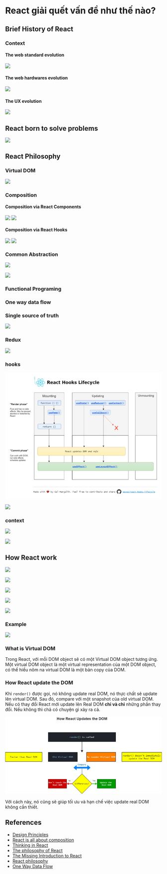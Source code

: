 # React giải quết vấn đề như thế nào?

## Brief History of React

### Context

#### The web standard evolution

![](https://cmay.vn/wp-content/uploads/2019/02/1-18.jpg)

#### The web hardwares evolution

![](https://deviceatlas.com/sites/deviceatlas.com/files/images/Device%20evolution.JPG)

#### The UX evolution

![](http://mentalmodels.com/i/ui-evolution_reduced.jpg)

## React born to solve problems

![](https://miro.medium.com/max/1908/1*c5R29Xh4icIpQKfEiN9w0A.png)

## React Philosophy

### Virtual DOM

![](https://miro.medium.com/max/700/0*Eh7dka3ImjIf1iPY)

### Composition

#### Composition via React Components

![](https://miro.medium.com/max/700/1*-Ct-gC3L4-WC730W9uFIag.png)
![](https://miro.medium.com/max/700/1*bgkkQiK3mRP7LpTVs1AhFg.png)

#### Composition via React Hooks

![](https://miro.medium.com/max/700/1*5HiQ4yA_IcZN0Rlq64dPGA.png)
![](https://miro.medium.com/max/700/1*9BCt_Z-EffCh5xNV6zBzLw.png)

### Common Abstraction

![](https://i1.wp.com/everyday.codes/wp-content/uploads/2020/10/levels_of_abstraction2.png?resize=680%2C197&ssl=1)

![](http://ar.kapsi.fi/posts/abstractions-in-js/FormProcess.png)

### Functional Programing

### One way data flow

### Single source of truth

![](https://d33wubrfki0l68.cloudfront.net/4271f4d204ab9ca50c9e2bdc8b3fd2168ef1766c/cbc41/assets/images/single-source-of-truth.png)

### Redux

![](https://css-tricks.com/wp-content/uploads/2016/03/redux-article-3-03.svg)

### hooks

![](https://raw.githubusercontent.com/Wavez/react-hooks-lifecycle/master/screenshot.jpg)

![](https://the-guild.dev/medium/bca747b6dd5992e26b78942e8ba4f071.png)

### context

![](https://cmichel.io/you-might-not-need-react-context/react-context-vs-hoc.png)

![](https://1.bp.blogspot.com/-TrhP5bgsnkY/XxyZ0iZj1-I/AAAAAAAAC60/FAGxqxlVtfsxsWfYK8omFZQNKMgROfzQgCLcBGAsYHQ/s542/ozkary-react-component-context-hook.png)

## How React work

![](https://drek4537l1klr.cloudfront.net/thomas/Figures/04fig03_alt.jpg)

![](https://cdn-images-1.medium.com/max/1600/1*PBgAz9U9SrkINPo-n5glgw.gif)

![](https://gblobscdn.gitbook.com/assets%2F-LgMQu802me2gEI8E8bY%2F-LhTzJ4INg_xnDg8TIsk%2F-LhU10tKkR46FfidEKsL%2Fkk1.jpeg?alt=media&token=57f68ab7-2b40-4304-b55f-f7ff3b96a0d4)

![](https://cdn-images-1.medium.com/max/1600/1*T_Q66EkNEhca6TyrvY1xBQ.gif)

![](https://pbs.twimg.com/media/D1Tp_IPXcAAVraX.jpg)

### Example 

![](https://bezkoder.com/wp-content/uploads/2020/03/react-jwt-authentication-project-overview.png)
### What is Virtual DOM

Trong React, với mỗi DOM object sẽ có một Virtual DOM object tương ứng. Một virtual DOM object là một virtual representation của một DOM object, có thể hiểu nôm na virtual DOM là một bản copy của DOM.

### How React update the DOM

Khi `render()` được gọi, nó không update real DOM, nó thực chất sẽ update lên virtual DOM. Sau đó, compare với một snapshot của old virtual DOM. Nếu có thay đổi React mới update lên Real DOM **chỉ và chỉ** những phần thay đổi. Nếu không thì chả có chuyện gì xảy ra cả.

![](https://raw.githubusercontent.com/nccasia/thinking-in-react/master/src/stories/assets/how-react-update-the-dom.jpg)

Với cách này, nó cũng sẽ giúp tối ưu và hạn chế việc update real DOM không cần thiết.

## References

- [Design Principles
  ](https://reactjs.org/docs/design-principles.html)
- [React is all about composition](https://medium.com/leanjs/react-is-all-about-composition-f9f49dec183c)
- [Thinking in React](https://reactjs.org/docs/thinking-in-react.html)
- [The philosophy of React](https://code.likeagirl.io/the-philosophy-of-react-e2c126c61af3)
- [The Missing Introduction to React](https://medium.com/javascript-scene/the-missing-introduction-to-react-62837cb2fd76)
- [React philosophy](https://reallifeprogramming.com/react-philosophy-e8cdea991599)
- [One Way Data Flow
](https://tkssharma.gitbook.io/react-training/day-01/react-js-3-principles/one-way-data-flow)

